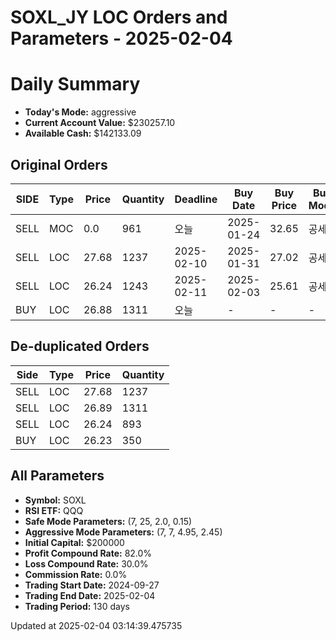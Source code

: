 # SOXL_JY LOC Orders and Parameters - 2025-02-04

# Daily Summary

- **Today's Mode:** aggressive
- **Current Account Value:** $230257.10
- **Available Cash:** $142133.09

## Original Orders

| SIDE | Type | Price | Quantity | Deadline | Buy Date | Buy Price | Buy Mode |
|------|------|-------|----------|----------|----------|-----------|----------|
| SELL | MOC | 0.0 | 961 | 오늘 | 2025-01-24 | 32.65 | 공세 |
| SELL | LOC | 27.68 | 1237 | 2025-02-10 | 2025-01-31 | 27.02 | 공세 |
| SELL | LOC | 26.24 | 1243 | 2025-02-11 | 2025-02-03 | 25.61 | 공세 |
| BUY | LOC | 26.88 | 1311 | 오늘 | - | - | - |

## De-duplicated Orders

| Side | Type | Price | Quantity |
|------|------|-------|----------|
| SELL | LOC | 27.68 | 1237 |
| SELL | LOC | 26.89 | 1311 |
| SELL | LOC | 26.24 | 893 |
| BUY | LOC | 26.23 | 350 |

## All Parameters

- **Symbol:** SOXL
- **RSI ETF:** QQQ
- **Safe Mode Parameters:** (7, 25, 2.0, 0.15)
- **Aggressive Mode Parameters:** (7, 7, 4.95, 2.45)
- **Initial Capital:** $200000
- **Profit Compound Rate:** 82.0%
- **Loss Compound Rate:** 30.0%
- **Commission Rate:** 0.0%
- **Trading Start Date:** 2024-09-27
- **Trading End Date:** 2025-02-04
- **Trading Period:** 130 days

Updated at 2025-02-04 03:14:39.475735
